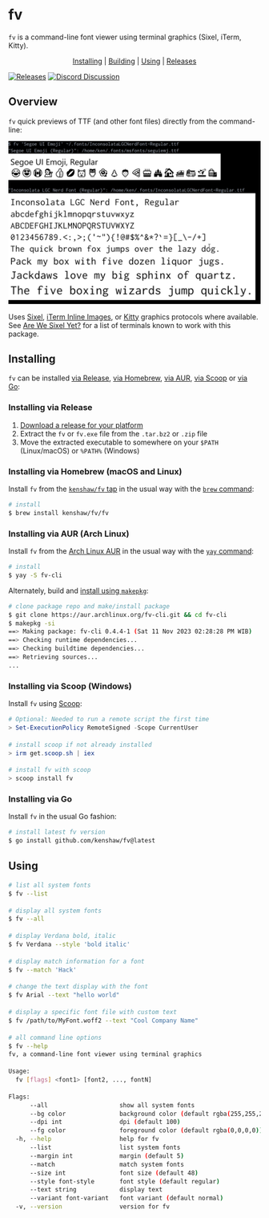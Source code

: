 # fv

`fv` is a command-line font viewer using terminal graphics (Sixel, iTerm,
Kitty).

<p align="center">
  <a href="#installing" title="Installing">Installing</a> |
  <a href="#building" title="Building">Building</a> |
  <a href="#using" title="Using">Using</a> |
  <a href="https://github.com/kenshaw/fv/releases" title="Releases">Releases</a>
</p>

[![Releases][release-status]][Releases]
[![Discord Discussion][discord-status]][discord]

[releases]: https://github.com/kenshaw/fv/releases "Releases"
[release-status]: https://img.shields.io/github/v/release/kenshaw/fv?display_name=tag&sort=semver "Latest Release"
[discord]: https://discord.gg/WDWAgXwJqN "Discord Discussion"
[discord-status]: https://img.shields.io/discord/829150509658013727.svg?label=Discord&logo=Discord&colorB=7289da&style=flat-square "Discord Discussion"

## Overview

`fv` quick previews of TTF (and other font files) directly from the
command-line:

<p align="center">
  <img src="https://raw.githubusercontent.com/kenshaw/fv-images/master/example.png">
</p>

Uses [Sixel][sixel], [iTerm Inline Images][iterm], or [Kitty][kitty] graphics
protocols where available. See [Are We Sixel Yet?][arewesixelyet] for a list of
terminals known to work with this package.

[sixel]: https://saitoha.github.io/libsixel/
[iterm]: https://iterm2.com/documentation-images.html
[kitty]: https://sw.kovidgoyal.net/kitty/graphics-protocol/
[arewesixelyet]: https://www.arewesixelyet.com

## Installing

`fv` can be installed [via Release][], [via Homebrew][], [via AUR][], [via
Scoop][] or [via Go][]:

[via Release]: #installing-via-release
[via Homebrew]: #installing-via-homebrew-macos-and-linux
[via AUR]: #installing-via-aur-arch-linux
[via Scoop]: #installing-via-scoop-windows
[via Go]: #installing-via-go

### Installing via Release

1. [Download a release for your platform][releases]
2. Extract the `fv` or `fv.exe` file from the `.tar.bz2` or `.zip` file
3. Move the extracted executable to somewhere on your `$PATH` (Linux/macOS) or
   `%PATH%` (Windows)

### Installing via Homebrew (macOS and Linux)

Install `fv` from the [`kenshaw/fv` tap][fv-tap] in the usual way with the [`brew`
command][homebrew]:

```sh
# install
$ brew install kenshaw/fv/fv
```

### Installing via AUR (Arch Linux)

Install `fv` from the [Arch Linux AUR][aur] in the usual way with the [`yay`
command][yay]:

```sh
# install
$ yay -S fv-cli
```

Alternately, build and [install using `makepkg`][arch-makepkg]:

```sh
# clone package repo and make/install package
$ git clone https://aur.archlinux.org/fv-cli.git && cd fv-cli
$ makepkg -si
==> Making package: fv-cli 0.4.4-1 (Sat 11 Nov 2023 02:28:28 PM WIB)
==> Checking runtime dependencies...
==> Checking buildtime dependencies...
==> Retrieving sources...
...
```

### Installing via Scoop (Windows)

Install `fv` using [Scoop](https://scoop.sh):

```powershell
# Optional: Needed to run a remote script the first time
> Set-ExecutionPolicy RemoteSigned -Scope CurrentUser

# install scoop if not already installed
> irm get.scoop.sh | iex

# install fv with scoop
> scoop install fv
```

### Installing via Go

Install `fv` in the usual Go fashion:

```sh
# install latest fv version
$ go install github.com/kenshaw/fv@latest
```

## Using

```sh
# list all system fonts
$ fv --list

# display all system fonts
$ fv --all

# display Verdana bold, italic
$ fv Verdana --style 'bold italic'

# display match information for a font
$ fv --match 'Hack'

# change the text display with the font
$ fv Arial --text "hello world"

# display a specific font file with custom text
$ fv /path/to/MyFont.woff2 --text "Cool Company Name"

# all command line options
$ fv --help
fv, a command-line font viewer using terminal graphics

Usage:
  fv [flags] <font1> [font2, ..., fontN]

Flags:
      --all                    show all system fonts
      --bg color               background color (default rgba(255,255,255,0))
      --dpi int                dpi (default 100)
      --fg color               foreground color (default rgba(0,0,0,0))
  -h, --help                   help for fv
      --list                   list system fonts
      --margin int             margin (default 5)
      --match                  match system fonts
      --size int               font size (default 48)
      --style font-style       font style (default regular)
      --text string            display text
      --variant font-variant   font variant (default normal)
  -v, --version                version for fv
```

[homebrew]: https://brew.sh/
[fv-tap]: https://github.com/kenshaw/homebrew-fv
[aur]: https://aur.archlinux.org/packages/fv-cli
[arch-makepkg]: https://wiki.archlinux.org/title/makepkg
[yay]: https://github.com/Jguer/yay
